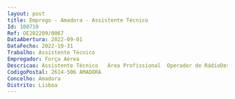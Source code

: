 ```yaml
--- 
layout: post
title: Emprego - Amadora - Assistente Técnico
Id: 100710
Ref: OE202209/0067
DataAbertura: 2022-09-01
DataFecho: 2022-10-31
Trabalho: Assistente Técnico
Empregador: Força Aérea
Descricao: Assistente Técnico   Área Profissional  Operador de RádioDescrição de Funções 1. Assessor para Programação e Informação da Rádio Lajes      a. Realizar trabalho de pesquisa para os noticiários a serem emitidos pela Rádio     b. Conduzir, editar e disponibilizar entrevistas para radiodifusão     c. Efetuar, editar e disponibilizar reportagens de exterior para radiofusão     d. Inserir informação nos blocos de programação     e. Prestar assistência na produção de programas     f. Apoiar o Diretor da Rádio na introdução de novos sistemas de radiofusão     g. Efetuar a locução de programas da sua responsabilidade     h. Auxiliar o responsável pela manutenção do AvaPlayer e coordenar com os serviços responsáveis pelo apoio á Rádio Lajes     i. Assessorar o Chefe da Rádio no planeamento da programação da Rádio     j. Supervisionar a necessidade de manutenção dos sistemas inerentes a Programação e Emissão da Rádio, sendo o Responsável pela coordenação do acompanhamento dos serviços prestados pela Base Aérea nº 4     l. Assessorar o Chefe da Rádio nos processos administrativos da Rádio, nomeadamente no acompanhamento das responsabilidades legais determinadas pela Lei da Rádio.
CodigoPostal: 2614-506 AMADORA
Concelho: Amadora
Distrito: Lisboa
--- 
```

